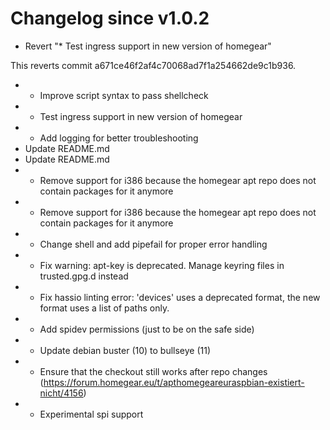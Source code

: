 # Changelog since v1.0.2
- Revert "* Test ingress support in new version of homegear"

This reverts commit a671ce46f2af4c70068ad7f1a254662de9c1b936. 
- * Improve script syntax to pass shellcheck 
- * Test ingress support in new version of homegear 
- * Add logging for better troubleshooting 
- Update README.md 
- Update README.md 
- * Remove support for i386 because the homegear apt repo does not contain packages for it anymore 
- * Remove support for i386 because the homegear apt repo does not contain packages for it anymore 
- * Change shell and add pipefail for proper error handling 
- * Fix warning: apt-key is deprecated. Manage keyring files in trusted.gpg.d instead 
- * Fix hassio linting error: 'devices' uses a deprecated format, the new format uses a list of paths only. 
- * Add spidev permissions (just to be on the safe side) 
- * Update debian buster (10) to bullseye (11) 
- * Ensure that the checkout still works after repo changes (https://forum.homegear.eu/t/apthomegeareuraspbian-existiert-nicht/4156) 
- * Experimental spi support 
